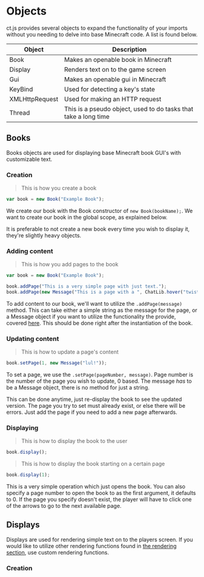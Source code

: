 # Objects

ct.js provides several objects to expand the functionality of your imports without you needing to delve into base
Minecraft code. A list is found below.

Object | Description
------ | -----------
Book | Makes an openable book in Minecraft
Display | Renders text on to the game screen
Gui | Makes an openable gui in Minecraft
KeyBind | Used for detecting a key's state
XMLHttpRequest | Used for making an HTTP request
Thread | This is a pseudo object, used to do tasks that take a long time

## Books

Books objects are used for displaying base Minecraft book GUI's with customizable text.

### Creation

> This is how you create a book

```javascript
var book = new Book("Example Book");
```

We create our book with the Book constructor of `new Book(bookName);`. We want to create our book in the global scope,
as explained below.

<aside class="warning">It is preferable to not create a new book every time you wish to display it, they're slightly
heavy objects.</aside>

### Adding content

> This is how you add pages to the book

```javascript
var book = new Book("Example Book");

book.addPage("This is a very simple page with just text.");
book.addPage(new Message("This is a page with a ", ChatLib.hover("twist!", "Hi! I'm hover text :o")));
```

To add content to our book, we'll want to utilize the `.addPage(message)` method. This can take either a simple
string as the message for the page, or a Message object if you want to utilize the functionality the provide, covered
[here](#message-objects). This should be done right after the instantiation of the book.

### Updating content

> This is how to update a page's content

```javascript
book.setPage(1, new Message("lul!"));
```

To set a page, we use the `.setPage(pageNumber, message)`. Page number is the number of the page you wish to update,
0 based. The message _has_ to be a Message object, there is no method for just a string.

This can be done anytime, just re-display the book to see the updated version. The page you try to set must already exist,
or else there will be errors. Just add the page if you need to add a new page afterwards.

### Displaying

> This is how to display the book to the user

```javascript
book.display();
```

> This is how to display the book starting on a certain page

```javascript
book.display(1);
```

This is a very simple operation which just opens the book. You can also specify a page number to open the book to as
the first argument, it defaults to 0. If the page you specify doesn't exist, the player will have to click one of the
arrows to go to the next available page.

## Displays

Displays are used for rendering simple text on to the players screen. If you would like to utilize other rendering
functions found in [the rendering section](#rendering), use custom rendering functions.

### Creation